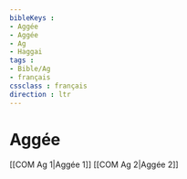 ```yaml
---
bibleKeys : 
- Aggée
- Aggée
- Ag
- Haggai
tags : 
- Bible/Ag
- français
cssclass : français
direction : ltr
---
```


# Aggée

[[COM Ag 1|Aggée 1]]
[[COM Ag 2|Aggée 2]]
